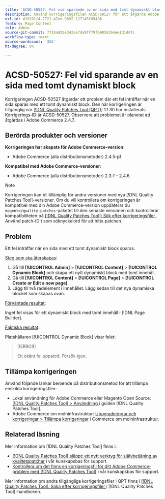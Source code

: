 ```yaml
---
title: 'ACSD-50527: Fel vid sparande av en sida med tomt dynamiskt block'
description: Använd korrigeringsfilen ACSD-50527 för att åtgärda Adobe Commerce-problemet när ett fel inträffar när en sida sparas med ett tomt dynamiskt block.
exl-id: 419201f4-7721-47ee-9692-127145f85496
feature: Page Content
role: Admin
source-git-commit: 7718a835e343ae7da9ff79f690503b4ee1d140fc
workflow-type: tm+mt
source-wordcount: '355'
ht-degree: 0%

---
```


# ACSD-50527: Fel vid sparande av en sida med tomt dynamiskt block

Korrigeringen ACSD-50527 åtgärdar ett problem där ett fel inträffar när en sida sparas med ett tomt dynamiskt block. Den här korrigeringen är tillgänglig när [[!DNL Quality Patches Tool (QPT)]](/help/announcements/adobe-commerce-announcements/magento-quality-patches-released-new-tool-to-self-serve-quality-patches.md) 1.1.30 har installerats. Korrigerings-ID är ACSD-50527. Observera att problemet är planerat att åtgärdas i Adobe Commerce 2.4.7.

## Berörda produkter och versioner

**Korrigeringen har skapats för Adobe Commerce-version:**

* Adobe Commerce (alla distributionsmetoder) 2.4.5-p1

**Kompatibel med Adobe Commerce-versioner:**

* Adobe Commerce (alla distributionsmetoder) 2.3.7 - 2.4.6

>[!NOTE]
>
>Korrigeringen kan bli tillämplig för andra versioner med nya [!DNL Quality Patches Tool]-versioner. Om du vill kontrollera om korrigeringen är kompatibel med din Adobe Commerce-version uppdaterar du `magento/quality-patches`-paketet till den senaste versionen och kontrollerar kompatibiliteten på [[!DNL Quality Patches Tool]: Sök efter korrigeringsfiler ](https://experienceleague.adobe.com/tools/commerce-quality-patches/index.html?lang=sv-SE). Använd patch-ID:t som söknyckelord för att hitta patchen.

## Problem

Ett fel inträffar när en sida med ett tomt dynamiskt block sparas.

<u>Steg som ska återskapas</u>:

1. Gå till **[!UICONTROL Admin]** > **[!UICONTROL Content]** > **[!UICONTROL Dynamic Block]** och skapa ett nytt dynamiskt block med tomt innehåll.
1. Gå till **[!UICONTROL Content]** > **[!UICONTROL Page]** > **[!UICONTROL Create or Edit a new page]**.
1. Lägg till två radelement i innehållet. Lägg sedan till det nya dynamiska blocket som skapas ovan.

<u>Förväntade resultat</u>:

Inget fel visas för ett dynamiskt block med tomt innehåll i [!DNL Page Builder].

<u>Faktiska resultat</u>:

Platshållaren [!UICONTROL Dynamic Block] visar felet:

>[!ERROR]
>
>Ett okänt fel uppstod. Försök igen.

## Tillämpa korrigeringen

Använd följande länkar beroende på distributionsmetod för att tillämpa enskilda korrigeringsfiler:

* Lokal användning för Adobe Commerce eller Magento Open Source: [[!DNL Quality Patches Tool] > Användning ](https://experienceleague.adobe.com/docs/commerce-operations/tools/quality-patches-tool/usage.html?lang=sv-SE) i guiden [!DNL Quality Patches Tool].
* Adobe Commerce om molninfrastruktur: [Uppgraderingar och korrigeringar > Tillämpa korrigeringar](https://experienceleague.adobe.com/docs/commerce-cloud-service/user-guide/develop/upgrade/apply-patches.html?lang=sv-SE) i Commerce om molninfrastruktur.

## Relaterad läsning

Mer information om [!DNL Quality Patches Tool] finns i:

* [[!DNL Quality Patches Tool] släppt: ett nytt verktyg för självbetjäning av kvalitetspatchar](/help/announcements/adobe-commerce-announcements/magento-quality-patches-released-new-tool-to-self-serve-quality-patches.md) i vår kunskapsbas för support.
* [Kontrollera om det finns en korrigeringsfil för ditt Adobe Commerce-problem med  [!DNL Quality Patches Tool]](/help/support-tools/patches-available-in-qpt-tool/check-patch-for-magento-issue-with-magento-quality-patches.md) i vår kunskapsbas för support.

Mer information om andra tillgängliga korrigeringsfiler i QPT finns i [[!DNL Quality Patches Tool]: Söka efter korrigeringsfiler ](https://experienceleague.adobe.com/tools/commerce-quality-patches/index.html?lang=sv-SE) i [!DNL Quality Patches Tool]-handboken.
